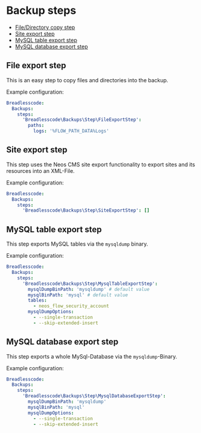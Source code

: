 # Backup steps

* [File/Directory copy step](#file-directory-copy-step)
* [Site export step](#site-export-step)
* [MySQL table export step](#mysql-table-export-step)
* [MySQL database export step](#mysql-database-export-step)


## File export step
This is an easy step to copy files and directories into the backup.

Example configuration:
```yaml
Breadlesscode:
  Backups:
    steps:
      'Breadlesscode\Backups\Step\FileExportStep':
        paths:
          logs: '%FLOW_PATH_DATA%Logs'
```

## Site export step
This step uses the Neos CMS site export functionality to export sites and its resources 
into an XML-File.

Example configuration:
```yaml
Breadlesscode:
  Backups:
    steps:
      'Breadlesscode\Backups\Step\SiteExportStep': []
```

## MySQL table export step

This step exports MySQL tables via the `mysqldump` binary.

Example configuration:
```yaml
Breadlesscode:
  Backups:
    steps:
      'Breadlesscode\Backups\Step\MysqlTableExportStep':
        mysqlDumpBinPath: 'mysqldump' # default value
        mysqlBinPath: 'mysql' # default value
        tables:
          - neos_flow_security_account
        mysqlDumpOptions:
          - --single-transaction
          - --skip-extended-insert
```

## MySQL database export step

This step exports a whole MySql-Database via the `mysqldump`-Binary.

Example configuration:
```yaml
Breadlesscode:
  Backups:
    steps:
      'Breadlesscode\Backups\Step\MysqlDatabaseExportStep':
        mysqlDumpBinPath: 'mysqldump'
        mysqlBinPath: 'mysql'
        mysqlDumpOptions:
          - --single-transaction
          - --skip-extended-insert
```
